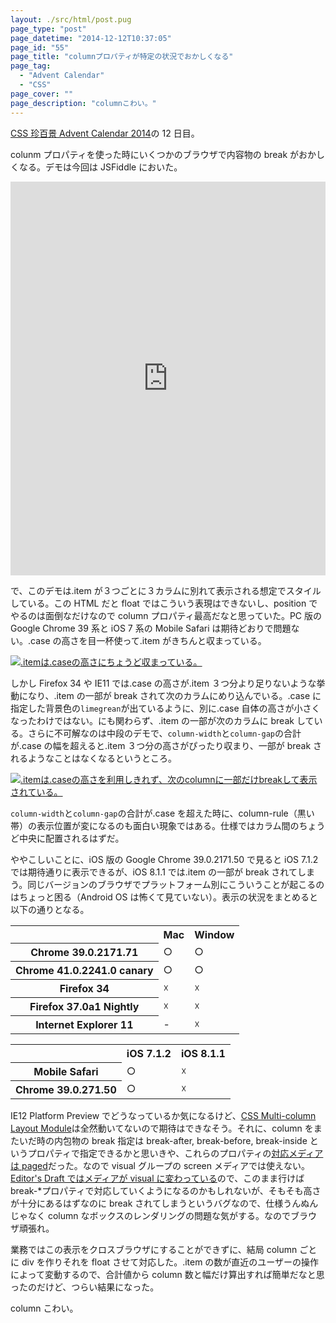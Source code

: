 ```yaml
---
layout: ./src/html/post.pug
page_type: "post"
page_datetime: "2014-12-12T10:37:05"
page_id: "55"
page_title: "columnプロパティが特定の状況でおかしくなる"
page_tag:
  - "Advent Calendar"
  - "CSS"
page_cover: ""
page_description: "columnこわい。"
---
```


[CSS 珍百景 Advent Calendar 2014](http://www.adventar.org/calendars/341)の 12 日目。

colunm プロパティを使った時にいくつかのブラウザで内容物の break がおかしくなる。デモは今回は JSFiddle においた。

<iframe width="100%" height="630" src="https://jsfiddle.net/otiext/pcr3pr14/6/embedded/result,html,css/" allowfullscreen="allowfullscreen" frameborder="0"></iframe>

で、このデモは.item が３つごとに３カラムに別れて表示される想定でスタイルしている。この HTML だと float ではこういう表現はできないし、position でやるのは面倒なだけなので column プロパティ最高だなと思っていた。PC 版の Google Chrome 39 系と iOS 7 系の Mobile Safari は期待どおりで問題ない。.case の高さを目一杯使って.item がきちんと収まっている。

[![.itemは.caseの高さにちょうど収まっている。](/img/column-property-breaking-bug/yep.png)](/img/column-property-breaking-bug/yep.png "期待通りの表示")

しかし Firefox 34 や IE11 では.case の高さが.item ３つ分より足りないような挙動になり、.item の一部が break されて次のカラムにめり込んでいる。.case に指定した背景色の`limegrean`が出ているように、別に.case 自体の高さが小さくなったわけではない。にも関わらず、.item の一部が次のカラムに break している。さらに不可解なのは中段のデモで、`column-width`と`column-gap`の合計が.case の幅を超えると.item ３つ分の高さがぴったり収まり、一部が break されるようなことはなくなるというところ。

[![.itemは.caseの高さを利用しきれず、次のcolumnに一部だけbreakして表示されている。](/img/column-property-breaking-bug/nope.png)](/img/column-property-breaking-bug/nope.png "期待通りにいっていない表示")

`column-width`と`column-gap`の合計が.case を超えた時に、column-rule（黒い帯）の表示位置が変になるのも面白い現象ではある。仕様ではカラム間のちょうど中央に配置されるはずだ。

ややこしいことに、iOS 版の Google Chrome 39.0.2171.50 で見ると iOS 7.1.2 では期待通りに表示できるが、iOS 8.1.1 では.item の一部が break されてしまう。同じバージョンのブラウザでプラットフォーム別にこういうことが起こるのはちょっと困る（Android OS は怖くて見ていない）。表示の状況をまとめると以下の通りとなる。

<table>
  <tr>
      <td></td>
      <th>Mac</th>
      <th>Window</th>
  </tr>
  <tr>
      <th>Chrome 39.0.2171.71</th>
      <td>○</td>
      <td>○</td>
  </tr>
  <tr>
      <th>Chrome 41.0.2241.0 canary</th>
      <td>○</td>
      <td>○</td>
  </tr>
  <tr>
      <th>Firefox 34</th>
      <td>☓</td>
      <td>☓</td>
  </tr>
  <tr>
      <th>Firefox 37.0a1 Nightly</th>
      <td>☓</td>
      <td>☓</td>
  </tr>
  <tr>
      <th>Internet Explorer 11</th>
      <td>-</td>
      <td>☓</td>
  </tr>
</table>

<table>
  <tr>
      <td></td>
      <th>iOS 7.1.2</th>
      <th>iOS 8.1.1</th>
  </tr>
  <tr>
      <th>Mobile Safari</th>
      <td>○</td>
      <td>☓</td>
  </tr>
  <tr>
      <th>Chrome 39.0.271.50</th>
      <td>○</td>
      <td>☓</td>
  </tr>
</table>

IE12 Platform Preview でどうなっているか気になるけど、[CSS Multi-column Layout Module](http://www.w3.org/TR/css3-multicol/)は全然動いてないので期待はできなそう。それに、column をまたいだ時の内包物の break 指定は break-after, break-before, break-inside というプロパティで指定できるかと思いきや、これらのプロパティの[対応メディアは paged](http://www.w3.org/TR/css3-multicol/#break-before-break-after-break-inside)だった。なので visual グループの screen メディアでは使えない。[Editor's Draft ではメディアが visual に変わっている](http://dev.w3.org/csswg/css-multicol/#break-before-break-after-break-inside)ので、このまま行けば break-\*プロパティで対応していくようになるのかもしれないが、そもそも高さが十分にあるはずなのに break されてしまうというバグなので、仕様うんぬんじゃなく column なボックスのレンダリングの問題な気がする。なのでブラウザ頑張れ。

業務ではこの表示をクロスブラウザにすることができずに、結局 column ごとに div を作りそれを float させて対応した。.item の数が直近のユーザーの操作によって変動するので、合計値から column 数と幅だけ算出すれば簡単だなと思ったのだけど、つらい結果になった。

column こわい。
